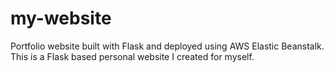 # my-website
Portfolio website built with Flask and deployed using AWS Elastic Beanstalk.
This is a Flask based personal website I created for myself.
